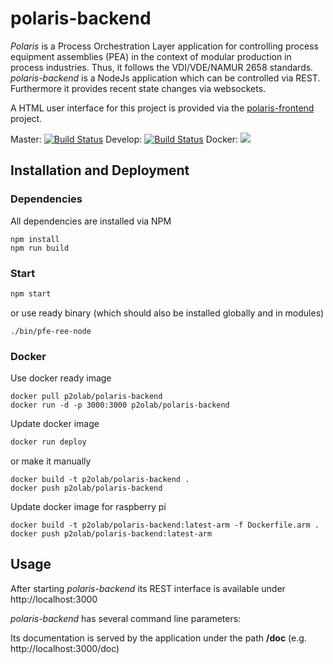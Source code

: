 # polaris-backend

*Polaris* is a Process Orchestration Layer application for controlling process equipment assemblies (PEA) in the context of modular production in process industries. Thus, it follows the VDI/VDE/NAMUR 2658 standards.
*polaris-backend* is a NodeJs application which can be controlled via REST. Furthermore it provides recent state changes via websockets.

A HTML user interface for this project is provided via the [polaris-frontend](https://github.com/p2o-lab/polaris-frontend) project.

Master: [![Build Status](https://cloud.drone.io/api/badges/p2o-lab/polaris-backend/status.svg)](https://cloud.drone.io/p2o-lab/polaris-backend)
Develop: [![Build Status](https://cloud.drone.io/api/badges/p2o-lab/polaris-backend/status.svg?ref=refs/heads/develop)](https://cloud.drone.io/p2o-lab/polaris-backend)
Docker: [![](https://images.microbadger.com/badges/version/p2olab/polaris-backend.svg)](https://microbadger.com/images/p2olab/polaris-backend)


## Installation and Deployment
### Dependencies
All dependencies are installed via NPM
```
npm install
npm run build
```

### Start
```bash
npm start
```
or use ready binary (which should also be installed globally and in modules)
```
./bin/pfe-ree-node
```

### Docker

Use docker ready image
```
docker pull p2olab/polaris-backend
docker run -d -p 3000:3000 p2olab/polaris-backend
```

Update docker image
```bash
docker run deploy
```
or make it manually
```
docker build -t p2olab/polaris-backend .
docker push p2olab/polaris-backend 
```

Update docker image for raspberry pi
```
docker build -t p2olab/polaris-backend:latest-arm -f Dockerfile.arm .
docker push p2olab/polaris-backend:latest-arm 
```


## Usage


After starting *polaris-backend* its REST interface is available under
http://localhost:3000

*polaris-backend* has several command line parameters:



Its documentation is served by the application under the path **/doc** (e.g. http://localhost:3000/doc)

